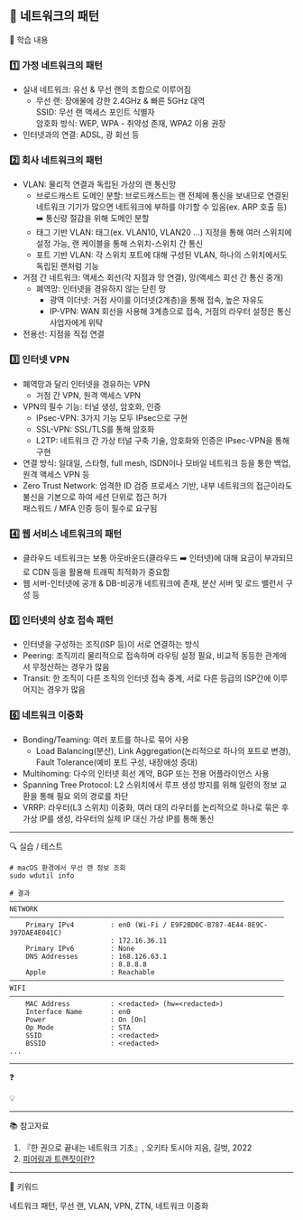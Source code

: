 ## 📖 네트워크의 패턴

📝 학습 내용    
### 1️⃣ 가정 네트워크의 패턴
- 실내 네트워크: 유선 & 무선 랜의 조합으로 이루어짐
  - 무선 랜: 장애물에 강한 2.4GHz & 빠른 5GHz 대역  
  SSID: 무선 랜 액세스 포인트 식별자  
  암호화 방식: WEP, WPA - 취약성 존재, WPA2 이용 권장
- 인터넷과의 연결: ADSL, 광 회선 등

### 2️⃣ 회사 네트워크의 패턴
- VLAN: 물리적 연결과 독립된 가상의 랜 통신망
  - 브로드캐스트 도메인 분할: 브로드캐스트는 랜 전체에 통신을 보내므로 연결된 네트워크 기기가 많으면 네트워크에 부하를 야기할 수 있음(ex. ARP 호출 등) ➡️ 통신량 절감을 위해 도메인 분할  
  - 태그 기반 VLAN: 태그(ex. VLAN10, VLAN20 ...) 지정을 통해 여러 스위치에 설정 가능, 랜 케이블을 통해 스위치-스위치 간 통신
  - 포트 기반 VLAN: 각 스위치 포트에 대해 구성된 VLAN, 하나의 스위치에서도 독립된 랜처럼 기능
- 거점 간 네트워크: 액세스 회선(각 지점과 망 연결), 망(액세스 회선 간 통신 중개)
  - 폐역망: 인터넷을 경유하지 않는 닫힌 망
    - 광역 이더넷: 거점 사이를 이더넷(2계층)을 통해 접속, 높은 자유도
    - IP-VPN: WAN 회선을 사용해 3계층으로 접속, 거점의 라우터 설정은 통신 사업자에게 위탁
- 전용선: 지점을 직접 연결 

### 3️⃣ 인터넷 VPN
- 폐역망과 달리 인터넷을 경유하는 VPN
  - 거점 간 VPN, 원격 액세스 VPN
- VPN의 필수 기능: 터널 생성, 암호화, 인증
  - IPsec-VPN: 3가지 기능 모두 IPsec으로 구현
  - SSL-VPN: SSL/TLS를 통해 암호화
  - L2TP: 네트워크 간 가상 터널 구축 기술, 암호화와 인증은 IPsec-VPN을 통해 구현
- 연결 방식: 일대일, 스타형, full mesh, ISDN이나 모바일 네트워크 등을 통한 백업, 원격 액세스 VPN 등
- Zero Trust Network: 엄격한 ID 검증 프로세스 기반, 내부 네트워크의 접근이라도 불신을 기본으로 하여 세션 단위로 접근 허가  
패스워드 / MFA 인증 등이 필수로 요구됨

### 4️⃣ 웹 서비스 네트워크의 패턴
- 클라우드 네트워크는 보통 아웃바운드(클라우드 ➡️ 인터넷)에 대해 요금이 부과되므로 CDN 등을 활용해 트래픽 최적화가 중요함
- 웹 서버-인터넷에 공개 & DB-비공개 네트워크에 존재, 분산 서버 및 로드 밸런서 구성 등

### 5️⃣ 인터넷의 상호 접속 패턴
- 인터넷을 구성하는 조직(ISP 등)이 서로 연결하는 방식
- Peering: 조직끼리 물리적으로 접속하며 라우팅 설정 필요, 비교적 동등한 관계에서 무정산하는 경우가 많음
- Transit: 한 조직이 다른 조직의 인터넷 접속 중계, 서로 다른 등급의 ISP간에 이루어지는 경우가 많음

### 6️⃣ 네트워크 이중화
- Bonding/Teaming: 여러 포트를 하나로 묶어 사용
  - Load Balancing(분산), Link Aggregation(논리적으로 하나의 포트로 변경), Fault Tolerance(예비 포트 구성, 내장애성 증대)
- Multihoming: 다수의 인터넷 회선 계약, BGP 또는 전용 어플라이언스 사용
- Spanning Tree Protocol: L2 스위치에서 루프 생성 방지를 위해 일련의 정보 교환을 통해 필요 외의 경로를 차단
- VRRP: 라우터(L3 스위치) 이중화, 여러 대의 라우터를 논리적으로 하나로 묶은 후 가상 IP를 생성, 라우터의 실제 IP 대신 가상 IP를 통해 통신

---
🔍 실습 / 테스트

```
# macOS 환경에서 무선 랜 정보 조회
sudo wdutil info

# 결과
————————————————————————————————————————————————————————————————————
NETWORK
————————————————————————————————————————————————————————————————————
    Primary IPv4         : en0 (Wi-Fi / E9F2BD0C-B787-4E44-8E9C-397DAE4E041C)
                         : 172.16.36.11
    Primary IPv6         : None
    DNS Addresses        : 168.126.63.1
                         : 8.8.8.8
    Apple                : Reachable
————————————————————————————————————————————————————————————————————
WIFI
————————————————————————————————————————————————————————————————————
    MAC Address          : <redacted> (hw=<redacted>)
    Interface Name       : en0
    Power                : On [On]
    Op Mode              : STA
    SSID                 : <redacted>
    BSSID                : <redacted>
...

```

---
❓ 

💡 

---
📚 참고자료

1. 『한 권으로 끝내는 네트워크 기초』, 오키타 토시야 지음, 길벗, 2022
2. [피어링과 트랜짓이란?](https://2infinity-and-beyond.tistory.com/12#google_vignette)

---
💫 키워드

네트워크 패턴, 무선 랜, VLAN, VPN, ZTN, 네트워크 이중화